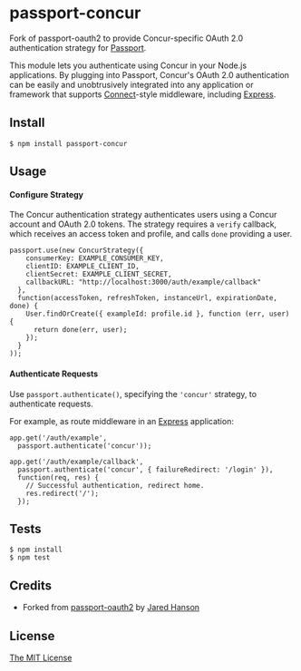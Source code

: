 # passport-concur

Fork of passport-oauth2 to provide Concur-specific OAuth 2.0 authentication strategy for [Passport](http://passportjs.org/).

This module lets you authenticate using Concur in your Node.js applications.
By plugging into Passport, Concur's OAuth 2.0 authentication can be easily and
unobtrusively integrated into any application or framework that supports
[Connect](http://www.senchalabs.org/connect/)-style middleware, including
[Express](http://expressjs.com/).

## Install

    $ npm install passport-concur

## Usage

#### Configure Strategy

The Concur authentication strategy authenticates users using a Concur
account and OAuth 2.0 tokens.  The strategy
requires a `verify` callback, which receives an access token and profile,
and calls `done` providing a user.

    passport.use(new ConcurStrategy({
        consumerKey: EXAMPLE_CONSUMER_KEY,
        clientID: EXAMPLE_CLIENT_ID,
        clientSecret: EXAMPLE_CLIENT_SECRET,
        callbackURL: "http://localhost:3000/auth/example/callback"
      },
      function(accessToken, refreshToken, instanceUrl, expirationDate, done) {
        User.findOrCreate({ exampleId: profile.id }, function (err, user) {
          return done(err, user);
        });
      }
    ));

#### Authenticate Requests

Use `passport.authenticate()`, specifying the `'concur'` strategy, to
authenticate requests.

For example, as route middleware in an [Express](http://expressjs.com/)
application:

    app.get('/auth/example',
      passport.authenticate('concur'));

    app.get('/auth/example/callback',
      passport.authenticate('concur', { failureRedirect: '/login' }),
      function(req, res) {
        // Successful authentication, redirect home.
        res.redirect('/');
      });

## Tests

    $ npm install
    $ npm test

## Credits

  - Forked from [passport-oauth2](https://github.com/jaredhanson/passport-github) by [Jared Hanson](https://github.com/jaredhanson)

## License

[The MIT License](http://opensource.org/licenses/MIT)